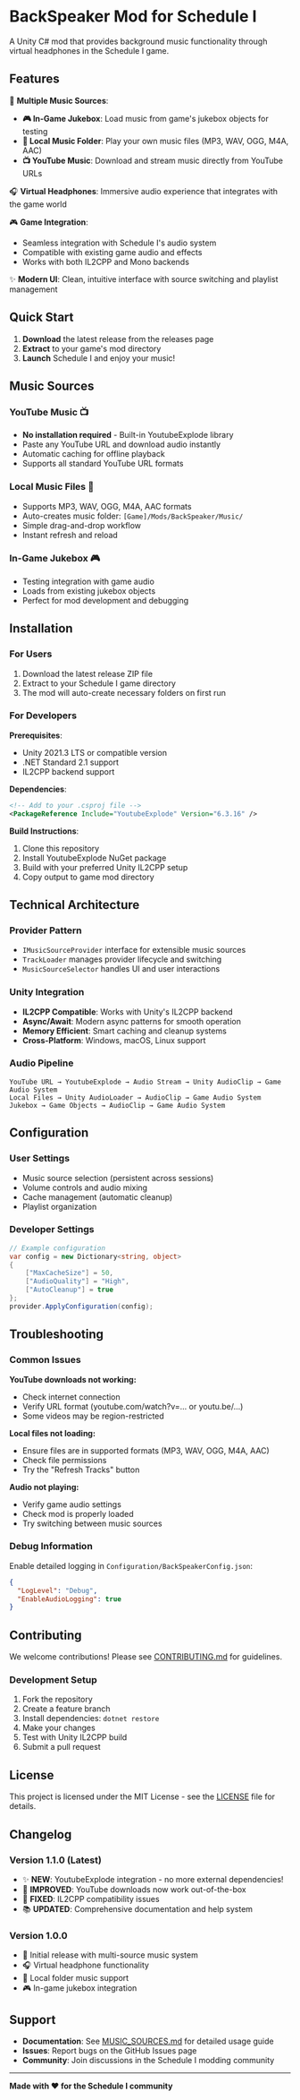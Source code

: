 # BackSpeaker Mod for Schedule I

A Unity C# mod that provides background music functionality through virtual headphones in the Schedule I game.

## Features

🎵 **Multiple Music Sources**:
- **🎮 In-Game Jukebox**: Load music from game's jukebox objects for testing
- **📁 Local Music Folder**: Play your own music files (MP3, WAV, OGG, M4A, AAC)
- **📺 YouTube Music**: Download and stream music directly from YouTube URLs

🎧 **Virtual Headphones**: Immersive audio experience that integrates with the game world

🎮 **Game Integration**: 
- Seamless integration with Schedule I's audio system
- Compatible with existing game audio and effects
- Works with both IL2CPP and Mono backends

✨ **Modern UI**: Clean, intuitive interface with source switching and playlist management

## Quick Start

1. **Download** the latest release from the releases page
2. **Extract** to your game's mod directory
3. **Launch** Schedule I and enjoy your music!

## Music Sources

### YouTube Music 📺
- **No installation required** - Built-in YoutubeExplode library
- Paste any YouTube URL and download audio instantly
- Automatic caching for offline playback
- Supports all standard YouTube URL formats

### Local Music Files 📁
- Supports MP3, WAV, OGG, M4A, AAC formats
- Auto-creates music folder: `[Game]/Mods/BackSpeaker/Music/`
- Simple drag-and-drop workflow
- Instant refresh and reload

### In-Game Jukebox 🎮
- Testing integration with game audio
- Loads from existing jukebox objects
- Perfect for mod development and debugging

## Installation

### For Users

1. Download the latest release ZIP file
2. Extract to your Schedule I game directory
3. The mod will auto-create necessary folders on first run

### For Developers

**Prerequisites**:
- Unity 2021.3 LTS or compatible version
- .NET Standard 2.1 support
- IL2CPP backend support

**Dependencies**:
```xml
<!-- Add to your .csproj file -->
<PackageReference Include="YoutubeExplode" Version="6.3.16" />
```

**Build Instructions**:
1. Clone this repository
2. Install YoutubeExplode NuGet package
3. Build with your preferred Unity IL2CPP setup
4. Copy output to game mod directory

## Technical Architecture

### Provider Pattern
- `IMusicSourceProvider` interface for extensible music sources
- `TrackLoader` manages provider lifecycle and switching
- `MusicSourceSelector` handles UI and user interactions

### Unity Integration
- **IL2CPP Compatible**: Works with Unity's IL2CPP backend
- **Async/Await**: Modern async patterns for smooth operation
- **Memory Efficient**: Smart caching and cleanup systems
- **Cross-Platform**: Windows, macOS, Linux support

### Audio Pipeline
```
YouTube URL → YoutubeExplode → Audio Stream → Unity AudioClip → Game Audio System
Local Files → Unity AudioLoader → AudioClip → Game Audio System  
Jukebox → Game Objects → AudioClip → Game Audio System
```

## Configuration

### User Settings
- Music source selection (persistent across sessions)
- Volume controls and audio mixing
- Cache management (automatic cleanup)
- Playlist organization

### Developer Settings
```csharp
// Example configuration
var config = new Dictionary<string, object>
{
    ["MaxCacheSize"] = 50,
    ["AudioQuality"] = "High",
    ["AutoCleanup"] = true
};
provider.ApplyConfiguration(config);
```

## Troubleshooting

### Common Issues

**YouTube downloads not working:**
- Check internet connection
- Verify URL format (youtube.com/watch?v=... or youtu.be/...)
- Some videos may be region-restricted

**Local files not loading:**
- Ensure files are in supported formats (MP3, WAV, OGG, M4A, AAC)
- Check file permissions
- Try the "Refresh Tracks" button

**Audio not playing:**
- Verify game audio settings
- Check mod is properly loaded
- Try switching between music sources

### Debug Information
Enable detailed logging in `Configuration/BackSpeakerConfig.json`:
```json
{
  "LogLevel": "Debug",
  "EnableAudioLogging": true
}
```

## Contributing

We welcome contributions! Please see [CONTRIBUTING.md](CONTRIBUTING.md) for guidelines.

### Development Setup
1. Fork the repository
2. Create a feature branch
3. Install dependencies: `dotnet restore`
4. Make your changes
5. Test with Unity IL2CPP build
6. Submit a pull request

## License

This project is licensed under the MIT License - see the [LICENSE](LICENSE) file for details.

## Changelog

### Version 1.1.0 (Latest)
- ✨ **NEW**: YoutubeExplode integration - no more external dependencies!
- 🔧 **IMPROVED**: YouTube downloads now work out-of-the-box
- 🐛 **FIXED**: IL2CPP compatibility issues
- 📚 **UPDATED**: Comprehensive documentation and help system

### Version 1.0.0
- 🎉 Initial release with multi-source music system
- 🎧 Virtual headphone functionality
- 📁 Local folder music support
- 🎮 In-game jukebox integration

## Support

- **Documentation**: See [MUSIC_SOURCES.md](MUSIC_SOURCES.md) for detailed usage guide
- **Issues**: Report bugs on the GitHub Issues page
- **Community**: Join discussions in the Schedule I modding community

---

**Made with ❤️ for the Schedule I community**